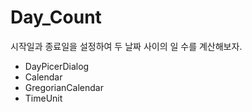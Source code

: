 # Day_Count
시작일과 종료일을 설정하여 두 날짜 사이의 일 수를 계산해보자.
- DayPicerDialog
- Calendar
- GregorianCalendar
- TimeUnit
